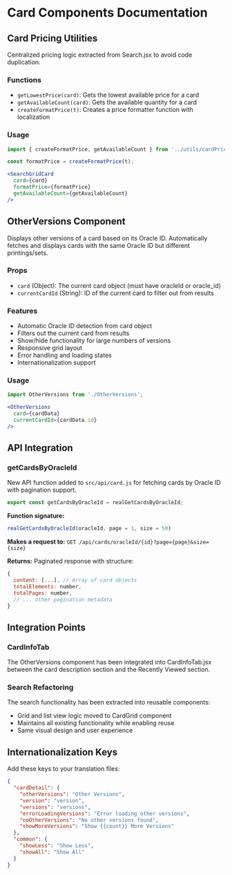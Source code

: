 # Card Components Documentation

## Card Pricing Utilities

Centralized pricing logic extracted from Search.jsx to avoid code duplication.

### Functions

- `getLowestPrice(card)`: Gets the lowest available price for a card
- `getAvailableCount(card)`: Gets the available quantity for a card
- `createFormatPrice(t)`: Creates a price formatter function with localization

### Usage

```jsx
import { createFormatPrice, getAvailableCount } from '../utils/cardPricing';

const formatPrice = createFormatPrice(t);

<SearchGridCard
  card={card}
  formatPrice={formatPrice}
  getAvailableCount={getAvailableCount}
/>
```

## OtherVersions Component

Displays other versions of a card based on its Oracle ID. Automatically fetches and displays cards with the same Oracle ID but different printings/sets.

### Props

- `card` (Object): The current card object (must have oracleId or oracle_id)
- `currentCardId` (String): ID of the current card to filter out from results

### Features

- Automatic Oracle ID detection from card object
- Filters out the current card from results
- Show/hide functionality for large numbers of versions
- Responsive grid layout
- Error handling and loading states
- Internationalization support

### Usage

```jsx
import OtherVersions from './OtherVersions';

<OtherVersions
  card={cardData}
  currentCardId={cardData.id}
/>
```

## API Integration

### getCardsByOracleId

New API function added to `src/api/card.js` for fetching cards by Oracle ID with pagination support.

```javascript
export const getCardsByOracleId = realGetCardsByOracleId;
```

**Function signature:**
```javascript
realGetCardsByOracleId(oracleId, page = 1, size = 50)
```

**Makes a request to:** `GET /api/cards/oracleId/{id}?page={page}&size={size}`

**Returns:** Paginated response with structure:
```javascript
{
  content: [...], // Array of card objects
  totalElements: number,
  totalPages: number,
  // ... other pagination metadata
}
```

## Integration Points

### CardInfoTab

The OtherVersions component has been integrated into CardInfoTab.jsx between the card description section and the Recently Viewed section.

### Search Refactoring

The search functionality has been extracted into reusable components:
- Grid and list view logic moved to CardGrid component
- Maintains all existing functionality while enabling reuse
- Same visual design and user experience

## Internationalization Keys

Add these keys to your translation files:

```json
{
  "cardDetail": {
    "otherVersions": "Other Versions",
    "version": "version",
    "versions": "versions",
    "errorLoadingVersions": "Error loading other versions",
    "noOtherVersions": "No other versions found",
    "showMoreVersions": "Show {{count}} More Versions"
  },
  "common": {
    "showLess": "Show Less",
    "showAll": "Show All"
  }
}
```